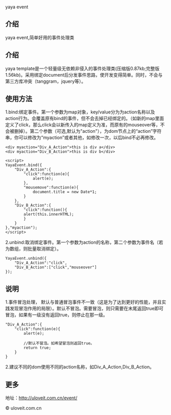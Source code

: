yaya event


## 介绍

yaya event,简单好用的事件处理类


## 介绍

yaya template是一个轻量级无依赖非侵入的事件处理类(压缩版0.87kb;完整版1.56kb)。采用绑定document后分发事件思路，使开发变得简单。同时，不会与第三方库冲突（tanggram，jquery等）。

## 使用方法

1.bind:绑定事件。第一个参数为map对象，key/value分为为action名称以及action行为。会覆盖原有bind的事件，但不会去掉已经绑定的。（如新的map里面定义了click，那么click会以新传入的map定义为准，而原有的mouseover等，不会被删掉）。第二个参数（可选,默认为"action"），为dom节点上的“action”字符串，你可以修改为“myaction”或者其他，如修改一次，以后bind不必再修改。
	
	<div myaction="Div_A_Action">this is div a</div>
	<div myaction="Div_B_Action">this is div b</div>

	<script>
	YayaEvent.bind({
		"Div_A_Action":{
		    "click":function(e){
			    alert(e);
			},
		    "mousemove":function(e){
			    document.title = new Date*1;
		    }
		},
		"Div_B_Action":{
		    "click":function(){
			alert(this.innerHTML);
		    }
		}
	},"myaction");
	</script>


2.unbind:取消绑定事件。第一个参数为action的名称，第二个参数为事件名（若为数组，则批量取消绑定）。

	YayaEvent.unbind({
		"Div_A_Action":"click",
		"Div_B_Action":["click","mouseover"]
	});

## 说明
	
1.事件冒泡处理， 默认与普通冒泡事件不一致（这是为了达到更好的性能，并且实践发现冒泡作用的局限）。默认不冒泡。需要冒泡，则只需要在末尾返回true即可冒泡，如果有一级没有返回true，则停止在那一级。
	
	"Div_A_Action":{
	    "click":function(e){
		    alert(e);
	 
		    //默认不冒泡。如希望冒泡则返回true。
		    return true;
	    }
	}

2.建议不同的dom使用不同的action名称，如Div_A_Action,Div_B_Action。

## 更多

地址：http://uloveit.com.cn/event/

© uloveit.com.cn 
